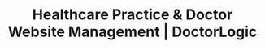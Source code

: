 ---
layout: components
title: Healthcare Practice & Doctor Website Management | DoctorLogic
description: "Our website mangement services include hosting, maintenance, content changes and is 100% HIPAA Compliant. DoctorLogic is the modern way to grow your business."
meta_image: "/img/meta/website-management.jpg"
nofollow: false
gsap: true
custom_js: website-management
page_class:
- class: website-management
product: "website management"
permalink: "/medical-website-management"
product_nav:
- product_prev: "growth-accelerators"
  product_next: "medical-website-content-multiplier"
next_page: "medical-website-content-multiplier"
page_sections:
- component: hero-1
  component_css: hero
  class: website-management-hero
  tagline: 
  - headline: "Website Management"
    icon:
    - img: "/img/product-icons/website-engineering.svg"
      alt: "DoctorLogic Website Management"
  headline: "Modern Medical Websites Built To Convert"
  text: "A premium website deserves premium website services. With Website Management, we provide you with simple tools to easily make changes and updates to your website in real-time."
  btn:
  img: "/img/products/website-management/hero-img.svg"
  alt: "DoctorLogic Website Management"
- component: image-group
  component_css: image-group
  class: website-management__image-group--1
  headline: "Make The First Impression Count"
  text: "Your website is a significant asset to your digital strategy and should not be taken lightly. With DoctorLogic, you'll receive a website that not only looks great but functions seamlessly. Receive a custom and educational medical website that is 100% responsive and built with one goal in mind: grow your practice."
  btn:
  - btn-link: "/medical-practice-website-design"
    btn-label: "Discover Our Work"
  items:
  - class: image-group__image--1
    img: true
    src: /img/products/website-management/kind.png
    alt-text: "Kind Health Group"
  - class: image-group__image--2
    img: true
    src: /img/products/website-management/vip.png
    alt-text: "VIP Plastic Surgery"
  - class: image-group__image--3
    img: true
    src: /img/products/website-management/smiles-new-york.png
    alt-text: "Smiles New York"
  - class: image-group__image--4
    img: true
    src: /img/products/website-management/jamie-schwartz.png
    alt-text: "Jamie Schwartz, MD"
- component: callout-headline
  component_css: callout-headline
  class: callout-headline__website-management
  headline: "Judgements on a company’s credibility are <span>75%</span> based on the company’s website design."
  source: "Web Credibility Research from Stanford"
- component: feature-1
  component_css: feature
  headline: "Unlimited Pages"
  class: website-management__feature--2
  text: "Websites built by DoctorLogic offer an unlimited number of pages that allow you to elevate your medical practice in local search results. We use your procedures, profiles, reviews, photo galleries and more to create and optimize new pages for search engines. The more content on your website, the more you’re increasing your digital footprint and acquiring patients."
  btn:
  img: "/img/products/website-management/unlimited-pages.jpg"
  alt: "Unlimited Pages"
  img_alignment: "Left"
- component: feature-1
  component_css:
  headline: "On-Page Editing"
  class: website-management__feature--3
  text: "You will have access to your content and the ability to make real-time edits to your website with no delays. Worried about what the update may look like? See your updates before hitting submit. Don't have time to make these updates? No worries, our support team is available to make unlimited site updates on your behalf."
  btn: 
  img: "/img/products/website-management/on-page-edit.jpg"
  alt: "On-Page Editing"
  img_alignment: "Right"
- component: feature-1
  component_css:
  headline: "HIPAA Compliant Website"
  class: website-management__feature--1
  text: "Your patient’s security is our top priority. Where your site is hosted, how you add content and the forms your patients fill out are all 100% HIPAA compliant."
  btn:
  img: "/img/products/website-management/hipaa-secure.jpg"
  alt: "HIPAA Compliant Websites"
  img_alignment: "Left"
- component: callout
  component_css: callout
  class: bob
  background: false
  headline: "Is your website HIPAA secure?"
  text: "Find out if your website is at risk of sharing your patients' private health information (PHI)."
  btn:
  - btn-label: "Get Free Analysis"
    btn-link: "/website-analysis"
---